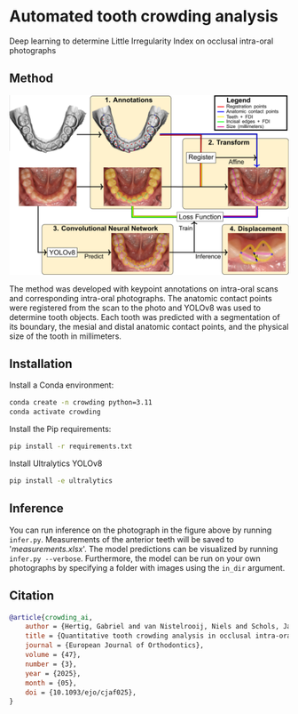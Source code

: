 # Automated tooth crowding analysis
Deep learning to determine Little Irregularity Index on occlusal intra-oral photographs

## Method

![Method](docs/method.png)

The method was developed with keypoint annotations on intra-oral scans and corresponding intra-oral photographs. The anatomic contact points were registered from the scan to the photo and YOLOv8 was used to determine tooth objects. Each tooth was predicted with a segmentation of its boundary, the mesial and distal anatomic contact points, and the physical size of the tooth in millimeters.

## Installation

Install a Conda environment:

``` bash
conda create -n crowding python=3.11
conda activate crowding
```

Install the Pip requirements:

``` bash
pip install -r requirements.txt
```

Install Ultralytics YOLOv8

``` bash
pip install -e ultralytics
```

## Inference

You can run inference on the photograph in the figure above by running `infer.py`. Measurements of the anterior teeth will be saved to '*measurements.xlsx*'. The model predictions can be visualized by running `infer.py --verbose`. Furthermore, the model can be run on your own photographs by specifying a folder with images using the `in_dir` argument.


## Citation

``` bib
@article{crowding_ai,
    author = {Hertig, Gabriel and van Nistelrooij, Niels and Schols, Jan and Xi, Tong and Vinayahalingam, Shankeeth and Patcas, Raphael},
    title = {Quantitative tooth crowding analysis in occlusal intra-oral photographs using a convolutional neural network},
    journal = {European Journal of Orthodontics},
    volume = {47},
    number = {3},
    year = {2025},
    month = {05},
    doi = {10.1093/ejo/cjaf025},
}
```
